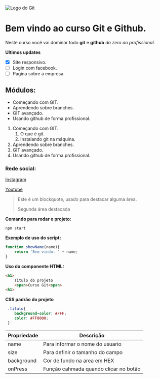 ![Logo do Git](https://sujeitoprogramador.com/wp-content/uploads/2021/04/gitimage.png)
# Bem vindo ao curso Git e Github.
Neste curso você vai dominar todo **git** e **github** _do zero ao profissional_.

**Ultimos updates**
- [x] Site responsivo.
- [ ] Login com facebook.
- [ ] Pagina sobre a empresa.
## Módulos:
* Começando com GIT.
* Aprendendo sobre branches.
* GIT avançado.
* Usando github de forma profissional.

1. Começando com GIT.
    1. O que é git.
    2. Instalando git na máquina.
2. Aprendendo sobre branches.
3. GIT avançado.
4. Usando github de forma profissional.
### Rede social:
[Instagram](https://instagram.com/sujeitoprogramador)

[Youtube](https://youtube.com/sujeitoprogramador)

>Este é um blockquote, usado para destacar alguma área.
>
>Segunda área destacada

**Comando para rodar o projeto:**

```
npm start
```

**Exemplo de uso do script:**

```js
function showName(name){
    return 'Bem vindo: ' + name;
}
```

**Uso do componente HTML:**

```html
<h1>
    Titulo do projeto
    <span>Curso Git<span>
<h1>
```

**CSS padrão do projeto**
```css
 .titulo{
    background-color: #FFF;
    color: #FF0000;
 }

```

Propriedade | Descrição
----------- | ---------
name | Para informar o nome do usuario
size | Para definir o tamanho do campo
background | Cor de fundo na area em HEX
onPress | Função cahmada quando clicar no botão